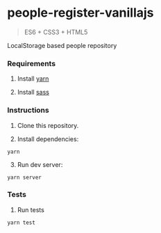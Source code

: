 # people-register-vanillajs
>ES6 + CSS3 + HTML5

LocalStorage based people repository

### Requirements

1. Install [yarn](https://yarnpkg.com/en/docs/install)

2. Install [sass](https://sass-lang.com/install)

### Instructions

1. Clone this repository.

2. Install dependencies:

```shell
yarn
```

3. Run dev server:

```shell
yarn server
```

### Tests

1. Run tests

```shell
yarn test
```